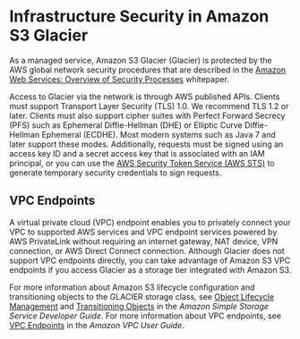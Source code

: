 # Infrastructure Security in Amazon S3 Glacier<a name="network-isolation"></a>

As a managed service, Amazon S3 Glacier \(Glacier\) is protected by the AWS global network security procedures that are described in the [Amazon Web Services: Overview of Security Processes](https://d0.awsstatic.com/whitepapers/Security/AWS_Security_Whitepaper.pdf) whitepaper\.

Access to Glacier via the network is through AWS published APIs\. Clients must support Transport Layer Security \(TLS\) 1\.0\. We recommend TLS 1\.2 or later\. Clients must also support cipher suites with Perfect Forward Secrecy \(PFS\) such as Ephemeral Diffie\-Hellman \(DHE\) or Elliptic Curve Diffie\-Hellman Ephemeral \(ECDHE\)\. Most modern systems such as Java 7 and later support these modes\. Additionally, requests must be signed using an access key ID and a secret access key that is associated with an IAM principal, or you can use the [AWS Security Token Service \(AWS STS\)](https://docs.aws.amazon.com/STS/latest/APIReference/Welcome.html) to generate temporary security credentials to sign requests\.

## VPC Endpoints<a name="net-iso-GlacierAndEndpoints"></a>

A virtual private cloud \(VPC\) endpoint enables you to privately connect your VPC to supported AWS services and VPC endpoint services powered by AWS PrivateLink without requiring an internet gateway, NAT device, VPN connection, or AWS Direct Connect connection\. Although Glacier does not support VPC endpoints directly, you can take advantage of Amazon S3 VPC endpoints if you access Glacier as a storage tier integrated with Amazon S3\. 

For more information about Amazon S3 lifecycle configuration and transitioning objects to the GLACIER storage class, see [Object Lifecycle Management](https://docs.aws.amazon.com/AmazonS3/latest/dev/object-lifecycle-mgmt.html) and [Transitioning Objects](https://docs.aws.amazon.com/AmazonS3/latest/dev/lifecycle-transition-general-considerations.html) in the *Amazon Simple Storage Service Developer Guide*\. For more information about VPC endpoints, see [VPC Endpoints](https://docs.aws.amazon.com/vpc/latest/userguide/vpc-endpoints.html) in the *Amazon VPC User Guide*\. 